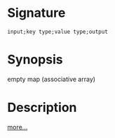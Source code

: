 # Signature
```vikid-signature
input;key type;value type;output
```

# Synopsis
empty map (associative array)

# Description

[more...](https://en.wikipedia.org/wiki/Associative_array)
